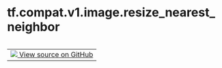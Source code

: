 <div itemscope itemtype="http://developers.google.com/ReferenceObject">
<meta itemprop="name" content="tf.compat.v1.image.resize_nearest_neighbor" />
<meta itemprop="path" content="Stable" />
</div>

# tf.compat.v1.image.resize_nearest_neighbor

<!-- Insert buttons and diff -->

<table class="tfo-notebook-buttons tfo-api nocontent" align="left">
<td>
  <a target="_blank" href="https://github.com/tensorflow/tensorflow/blob/r2.2/tensorflow/python/ops/image_ops_impl.py#L3914-L3924">
    <img src="https://www.tensorflow.org/images/GitHub-Mark-32px.png" />
    View source on GitHub
  </a>
</td>
</table>





<pre class="devsite-click-to-copy prettyprint lang-py tfo-signature-link">
<code>tf.compat.v1.image.resize_nearest_neighbor(
    images, size, align_corners=(False), name=None, half_pixel_centers=(False)
)
</code></pre>



<!-- Placeholder for "Used in" -->
